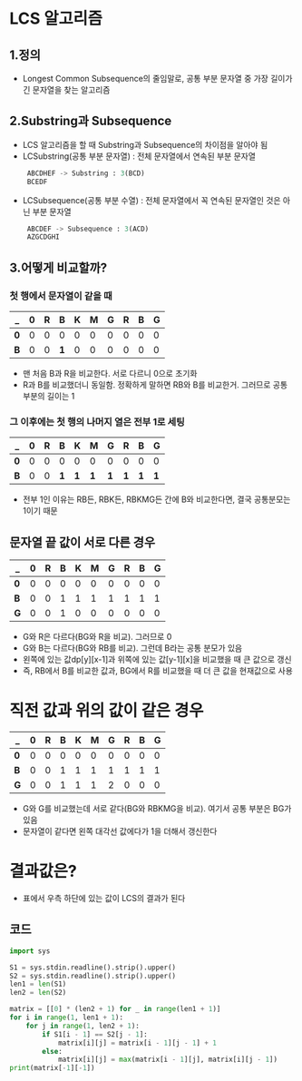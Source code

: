 # LCS 알고리즘

## 1.정의
- Longest Common Subsequence의 줄임말로, 공통 부분 문자열 중 가장 길이가 긴 문자열을 찾는 알고리즘

## 2.Substring과 Subsequence
- LCS 알고리즘을 할 때 Substring과 Subsequence의 차이점을 알아야 됨
- LCSubstring(공통 부분 문자열) : 전체 문자열에서 연속된 부분 문자열
    ```python
     ABCDHEF -> Substring : 3(BCD)
     BCEDF
    ```
- LCSubsequence(공통 부분 수열) : 전체 문자열에서 꼭 연속된 문자열인 것은 아닌 부분 문자열
    ```python
     ABCDEF -> Subsequence : 3(ACD)
     AZGCDGHI
    ```

## 3.어떻게 비교할까?  
### 첫 행에서 문자열이 같을 때
|_|0|R|B|K|M|G|R|B|G|
|---|---|---|---|---|---|---|---|---|---|
|**0**|0|0|0|0|0|0|0|0|0|
|**B**|0|0|**1**|0|0|0|0|0|0|
- 맨 처음 B과 R을 비교한다. 서로 다르니 0으로 초기화
- R과 B를 비교했더니 동일함. 정확하게 말하면 RB와 B를 비교한거. 그러므로 공통 부분의 길이는 1

### 그 이후에는 첫 행의 나머지 열은 전부 1로 세팅
|_|0|R|B|K|M|G|R|B|G|
|---|---|---|---|---|---|---|---|---|---|
|**0**|0|0|0|0|0|0|0|0|0|
|**B**|0|0|**1**|**1**|**1**|**1**|**1**|**1**|**1**|
- 전부 1인 이유는 RB든, RBK든, RBKMG든 간에 B와 비교한다면, 결국 공통분모는 1이기 때문

## 문자열 끝 값이 서로 다른 경우
|_|0|R|B|K|M|G|R|B|G|
|---|---|---|---|---|---|---|---|---|---|
|**0**|0|0|0|0|0|0|0|0|0|
|**B**|0|0|1|1|1|1|1|1|1|
|**G**|0|0|1|0|0|0|0|0|0|
- G와 R은 다르다(BG와 R을 비교). 그러므로 0
- G와 B는 다르다(BG와 RB를 비교). 그런데 B라는 공통 분모가 있음
- 왼쪽에 있는 값dp[y][x-1]과 위쪽에 있는 값[y-1][x]을 비교했을 때 큰 값으로 갱신
- 즉, RB에서 B를 비교한 값과, BG에서 R를 비교했을 때 더 큰 값을 현재값으로 사용

# 직전 값과 위의 값이 같은 경우
|_|0|R|B|K|M|G|R|B|G|
|---|---|---|---|---|---|---|---|---|---|
|**0**|0|0|0|0|0|0|0|0|0|
|**B**|0|0|1|1|1|1|1|1|1|
|**G**|0|0|1|1|1|2|0|0|0|
- G와 G를 비교했는데 서로 같다(BG와 RBKMG을 비교). 여기서 공통 부분은 BG가 있음
- 문자열이 같다면 왼쪽 대각선 값에다가 1을 더해서 갱신한다

# 결과값은?
- 표에서 우측 하단에 있는 값이 LCS의 결과가 된다

## 코드
```python
import sys

S1 = sys.stdin.readline().strip().upper()
S2 = sys.stdin.readline().strip().upper()
len1 = len(S1)
len2 = len(S2)

matrix = [[0] * (len2 + 1) for _ in range(len1 + 1)]
for i in range(1, len1 + 1):
    for j in range(1, len2 + 1):
        if S1[i - 1] == S2[j - 1]:
            matrix[i][j] = matrix[i - 1][j - 1] + 1
        else:
            matrix[i][j] = max(matrix[i - 1][j], matrix[i][j - 1])
print(matrix[-1][-1])
```
